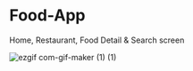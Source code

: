 # Food-App
Home, Restaurant, Food Detail & Search screen


![ezgif com-gif-maker (1) (1)](https://user-images.githubusercontent.com/42157989/110114996-06820100-7de8-11eb-91a0-11a803d5a7e2.gif)
